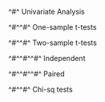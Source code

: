 ^#^ Univariate Analysis

^#^^#^ One-sample t-tests

^#^^#^ Two-sample t-tests

^#^^#^^#^ Independent

^#^^#^^#^ Paired

^#^^#^ Chi-sq tests
